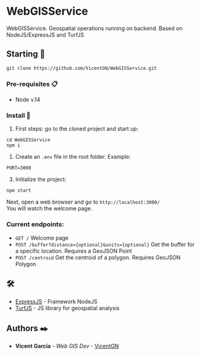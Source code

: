 # WebGISService

WebGISService. Geospatial operations running on backend. Based on NodeJS/ExpressJS and TurfJS
## Starting 🚀

```
git clone https://github.com/VicentGN/WebGISService.git
```


### Pre-requisites 📋

+ Node v.14


### Install 🔧

1. First steps: go to the cloned project and start up:
```
cd WebGISService
npm i
```

1. Create an `.env` file in the root folder. Example:

```
PORT=3000
```

3. Initialize the project:

```
npm start
```

Next, open a web browser and go to `http://localhost:3000/`   
You will watch the welcome page. 

### Current endpoints:

+ `GET /` Welcome page
+ `POST /buffer?distance={optional}&units={optional}` Get the buffer for a specific location. Requires a GeoJSON Point
+ `POST /centroid` Get the centroid of a polygon. Requires GeoJSON Polygon

##  🛠️

* [ExpressJS](https://expressjs.com/) - Framework NodeJS
* [TurfJS](http://turfjs.org/) - JS library for geospatial analysis

## Authors ✒️

* **Vicent García** - *Web GIS Dev* - [VicentGN](https://github.com/vicentgn)
